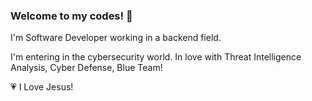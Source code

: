 ### Welcome to my codes! 👋

I'm Software Developer working in a backend field.

I'm entering in the cybersecurity world. In love with Threat Intelligence Analysis, Cyber Defense, Blue Team!

:heartpulse: I Love Jesus!
